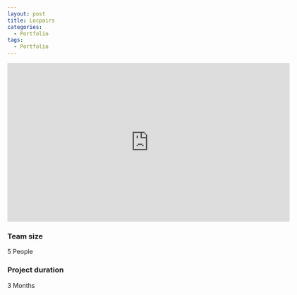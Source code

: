 ```yaml
---
layout: post
title: Locpairs
categories:
  - Portfolio
tags:
  - Portfolio
---
```


<div class="embed-responsive embed-responsive-16by9">
  <iframe width="640" height="360" class="embed-responsive-item" src="https://www.youtube-nocookie.com/embed/k1d2FKNTJoxg?controls=1&amp;" frameborder="0" allowfullscreen></iframe>
</div>

### Team size
5 People

### Project duration
3 Months